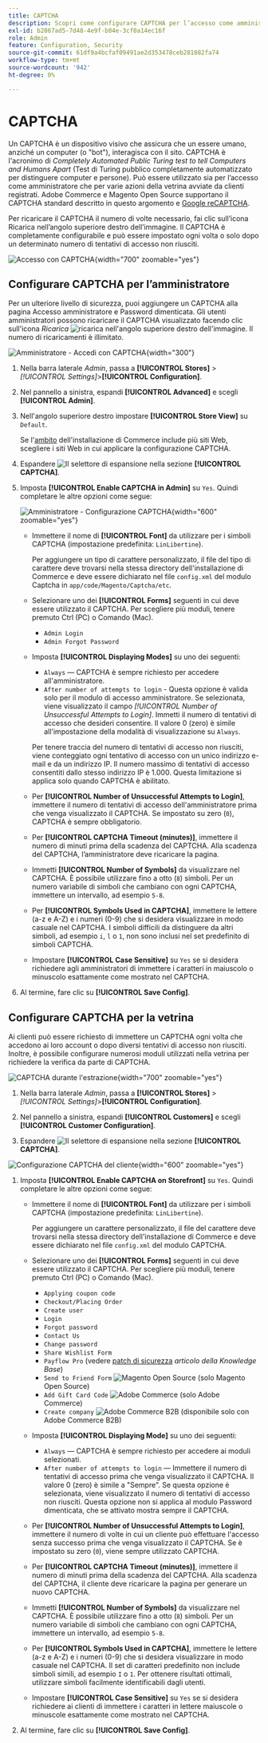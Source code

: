 ```yaml
---
title: CAPTCHA
description: Scopri come configurare CAPTCHA per l’accesso come amministratore e varie azioni in vetrina avviate da clienti registrati.
exl-id: b2867ad5-7d48-4e9f-b84e-3cf0a14ec16f
role: Admin
feature: Configuration, Security
source-git-commit: 61df9a4bcfaf09491ae2d353478ceb281082fa74
workflow-type: tm+mt
source-wordcount: '942'
ht-degree: 0%

---
```


# CAPTCHA

Un CAPTCHA è un dispositivo visivo che assicura che un essere umano, anziché un computer (o &quot;bot&quot;), interagisca con il sito. CAPTCHA è l&#39;acronimo di _Completely Automated Public Turing test to tell Computers and Humans Apart_ (Test di Turing pubblico completamente automatizzato per distinguere computer e persone). Può essere utilizzato sia per l’accesso come amministratore che per varie azioni della vetrina avviate da clienti registrati. Adobe Commerce e Magento Open Source supportano il CAPTCHA standard descritto in questo argomento e [Google reCAPTCHA](security-google-recaptcha.md).

Per ricaricare il CAPTCHA il numero di volte necessario, fai clic sull’icona Ricarica nell’angolo superiore destro dell’immagine. Il CAPTCHA è completamente configurabile e può essere impostato ogni volta o solo dopo un determinato numero di tentativi di accesso non riusciti.

![Accesso con CAPTCHA](./assets/customer-account-login-captcha.png){width="700" zoomable="yes"}

## Configurare CAPTCHA per l’amministratore

Per un ulteriore livello di sicurezza, puoi aggiungere un CAPTCHA alla pagina Accesso amministratore e Password dimenticata. Gli utenti amministratori possono ricaricare il CAPTCHA visualizzato facendo clic sull&#39;icona _Ricarica_ ![ricarica](./assets/CAPTCHA-icon-reload.png) nell&#39;angolo superiore destro dell&#39;immagine. Il numero di ricaricamenti è illimitato.

![Amministratore - Accedi con CAPTCHA](./assets/security-captcha-admin.png){width="300"}

1. Nella barra laterale _Admin_, passa a **[!UICONTROL Stores]** > _[!UICONTROL Settings]_>**[!UICONTROL Configuration]**.

1. Nel pannello a sinistra, espandi **[!UICONTROL Advanced]** e scegli **[!UICONTROL Admin]**.

1. Nell&#39;angolo superiore destro impostare **[!UICONTROL Store View]** su `Default`.

   Se l&#39;[ambito](../getting-started/websites-stores-views.md#scope-settings) dell&#39;installazione di Commerce include più siti Web, scegliere i siti Web in cui applicare la configurazione CAPTCHA.

1. Espandere ![Il selettore di espansione](../assets/icon-display-expand.png) nella sezione **[!UICONTROL CAPTCHA]**.

1. Imposta **[!UICONTROL Enable CAPTCHA in Admin]** su `Yes`. Quindi completare le altre opzioni come segue:

   ![Amministratore - Configurazione CAPTCHA](../configuration-reference/advanced/assets/admin-captcha.png){width="600" zoomable="yes"}

   - Immettere il nome di **[!UICONTROL Font]** da utilizzare per i simboli CAPTCHA (impostazione predefinita: `LinLibertine`).

     Per aggiungere un tipo di carattere personalizzato, il file del tipo di carattere deve trovarsi nella stessa directory dell&#39;installazione di Commerce e deve essere dichiarato nel file `config.xml` del modulo Captcha in `app/code/Magento/Captcha/etc`.

   - Selezionare uno dei **[!UICONTROL Forms]** seguenti in cui deve essere utilizzato il CAPTCHA. Per scegliere più moduli, tenere premuto Ctrl (PC) o Comando (Mac).

      - `Admin Login`
      - `Admin Forgot Password`

   - Imposta **[!UICONTROL Displaying Modes]** su uno dei seguenti:

      - `Always` — CAPTCHA è sempre richiesto per accedere all&#39;amministratore.
      - `After number of attempts to login` - Questa opzione è valida solo per il modulo di accesso amministratore. Se selezionata, viene visualizzato il campo _[!UICONTROL Number of Unsuccessful Attempts to Login]_. Immetti il numero di tentativi di accesso che desideri consentire. Il valore 0 (zero) è simile all&#39;impostazione della modalità di visualizzazione su `Always`.

     Per tenere traccia del numero di tentativi di accesso non riusciti, viene conteggiato ogni tentativo di accesso con un unico indirizzo e-mail e da un indirizzo IP. Il numero massimo di tentativi di accesso consentiti dallo stesso indirizzo IP è 1.000. Questa limitazione si applica solo quando CAPTCHA è abilitato.

   - Per **[!UICONTROL Number of Unsuccessful Attempts to Login]**, immettere il numero di tentativi di accesso dell&#39;amministratore prima che venga visualizzato il CAPTCHA. Se impostato su zero (`0`), CAPTCHA è sempre obbligatorio.

   - Per **[!UICONTROL CAPTCHA Timeout (minutes)]**, immettere il numero di minuti prima della scadenza del CAPTCHA. Alla scadenza del CAPTCHA, l’amministratore deve ricaricare la pagina.

   - Immetti **[!UICONTROL Number of Symbols]** da visualizzare nel CAPTCHA. È possibile utilizzare fino a otto (`8`) simboli. Per un numero variabile di simboli che cambiano con ogni CAPTCHA, immettere un intervallo, ad esempio `5-8`.

   - Per **[!UICONTROL Symbols Used in CAPTCHA]**, immettere le lettere (a-z e A-Z) e i numeri (0-9) che si desidera visualizzare in modo casuale nel CAPTCHA. I simboli difficili da distinguere da altri simboli, ad esempio `i`, `l` o `1`, non sono inclusi nel set predefinito di simboli CAPTCHA.

   - Impostare **[!UICONTROL Case Sensitive]** su `Yes` se si desidera richiedere agli amministratori di immettere i caratteri in maiuscolo o minuscolo esattamente come mostrato nel CAPTCHA.

1. Al termine, fare clic su **[!UICONTROL Save Config]**.

## Configurare CAPTCHA per la vetrina

Ai clienti può essere richiesto di immettere un CAPTCHA ogni volta che accedono ai loro account o dopo diversi tentativi di accesso non riusciti. Inoltre, è possibile configurare numerosi moduli utilizzati nella vetrina per richiedere la verifica da parte di CAPTCHA.

![CAPTCHA durante l&#39;estrazione](./assets/storefront-checkout-payment-captcha.png){width="700" zoomable="yes"}

1. Nella barra laterale _Admin_, passa a **[!UICONTROL Stores]** > _[!UICONTROL Settings]_>**[!UICONTROL Configuration]**.

1. Nel pannello a sinistra, espandi **[!UICONTROL Customers]** e scegli **[!UICONTROL Customer Configuration]**.

1. Espandere ![Il selettore di espansione](../assets/icon-display-expand.png) nella sezione **[!UICONTROL CAPTCHA]**.

![Configurazione CAPTCHA del cliente](../configuration-reference/customers/assets/customer-configuration-captcha.png){width="600" zoomable="yes"}

1. Imposta **[!UICONTROL Enable CAPTCHA on Storefront]** su `Yes`. Quindi completare le altre opzioni come segue:

   - Immettere il nome di **[!UICONTROL Font]** da utilizzare per i simboli CAPTCHA (impostazione predefinita: `LinLibertine`).

     Per aggiungere un carattere personalizzato, il file del carattere deve trovarsi nella stessa directory dell&#39;installazione di Commerce e deve essere dichiarato nel file `config.xml` del modulo CAPTCHA.

   - Selezionare uno dei **[!UICONTROL Forms]** seguenti in cui deve essere utilizzato il CAPTCHA. Per scegliere più moduli, tenere premuto Ctrl (PC) o Comando (Mac).

      - `Applying coupon code`
      - `Checkout/Placing Order`
      - `Create user`
      - `Login`
      - `Forgot password`
      - `Contact Us`
      - `Change password`
      - `Share Wishlist Form`
      - `Payflow Pro` (vedere [patch di sicurezza](https://experienceleague.adobe.com/docs/commerce-knowledge-base/kb/troubleshooting/payments/paypal-payflow-pro-active-carding-activity.html?lang=it) _articolo della Knowledge Base_)
      - `Send to Friend Form` ![Magento Open Source](../assets/open-source.svg) (solo Magento Open Source)
      - `Add Gift Card Code` ![Adobe Commerce](../assets/adobe-logo.svg) (solo Adobe Commerce)
      - `Create company` ![Adobe Commerce B2B](../assets/b2b.svg) (disponibile solo con Adobe Commerce B2B)

   - Imposta **[!UICONTROL Displaying Mode]** su uno dei seguenti:

      - `Always` — CAPTCHA è sempre richiesto per accedere ai moduli selezionati.
      - `After number of attempts to login` — Immettere il numero di tentativi di accesso prima che venga visualizzato il CAPTCHA. Il valore 0 (zero) è simile a &quot;Sempre&quot;. Se questa opzione è selezionata, viene visualizzato il numero di tentativi di accesso non riusciti. Questa opzione non si applica al modulo Password dimenticata, che se attivato mostra sempre il CAPTCHA.

   - Per **[!UICONTROL Number of Unsuccessful Attempts to Login]**, immettere il numero di volte in cui un cliente può effettuare l&#39;accesso senza successo prima che venga visualizzato il CAPTCHA. Se è impostato su zero (`0`), viene sempre utilizzato CAPTCHA.

   - Per **[!UICONTROL CAPTCHA Timeout (minutes)]**, immettere il numero di minuti prima della scadenza del CAPTCHA. Alla scadenza del CAPTCHA, il cliente deve ricaricare la pagina per generare un nuovo CAPTCHA.

   - Immetti **[!UICONTROL Number of Symbols]** da visualizzare nel CAPTCHA. È possibile utilizzare fino a otto (`8`) simboli. Per un numero variabile di simboli che cambiano con ogni CAPTCHA, immettere un intervallo, ad esempio `5-8`.

   - Per **[!UICONTROL Symbols Used in CAPTCHA]**, immettere le lettere (a-z e A-Z) e i numeri (0-9) che si desidera visualizzare in modo casuale nel CAPTCHA. Il set di caratteri predefinito non include simboli simili, ad esempio `I` o `1`. Per ottenere risultati ottimali, utilizzare simboli facilmente identificabili dagli utenti.

   - Impostare **[!UICONTROL Case Sensitive]** su `Yes` se si desidera richiedere ai clienti di immettere i caratteri in lettere maiuscole o minuscole esattamente come mostrato nel CAPTCHA.

1. Al termine, fare clic su **[!UICONTROL Save Config]**.
